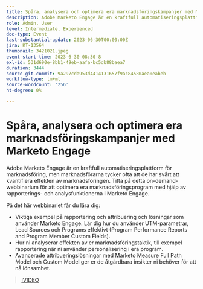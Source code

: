 ```yaml
---
title: Spåra, analysera och optimera era marknadsföringskampanjer med Marketo Engage
description: Adobe Marketo Engage är en kraftfull automatiseringsplattform för marknadsföring, men marknadsförarna tycker ofta att de har svårt att kvantifiera effekten av marknadsföringen. Titta på detta on-demand-webbinarium för att optimera era marknadsföringsprogram med hjälp av rapporterings- och analysfunktionerna i Marketo Engage. På det här webbinariet får du lära dig -   Viktiga exempel på rapportering och attribuering och lösningar som använder Marketo Engage. Lär dig hur du använder UTM-parametrar, Lead Sources och Programs effektivt (Program Performance Reports and Program Member Custom Fields).  Hur ni analyserar effekten av er marknadsföringstaktik, till exempel rapportering när ni använder personalisering i era program.   Avancerade attribueringslösningar med Marketo Measure Full Path Model och Custom Model ger er de åtgärdbara insikter ni behöver för att nå lönsamhet.
role: Admin, User
level: Intermediate, Experienced
doc-type: Event
last-substantial-update: 2023-06-30T00:00:00Z
jira: KT-13564
thumbnail: 3421021.jpeg
event-start-time: 2023-6-30 08:30-8
exl-id: 531d690e-8bb1-49eb-aafa-bc5db88baea7
duration: 3444
source-git-commit: 9a297cda953d4414131657f9ac84580aea0eabeb
workflow-type: tm+mt
source-wordcount: '256'
ht-degree: 0%

---
```


# Spåra, analysera och optimera era marknadsföringskampanjer med Marketo Engage

Adobe Marketo Engage är en kraftfull automatiseringsplattform för marknadsföring, men marknadsförarna tycker ofta att de har svårt att kvantifiera effekten av marknadsföringen. Titta på detta on-demand-webbinarium för att optimera era marknadsföringsprogram med hjälp av rapporterings- och analysfunktionerna i Marketo Engage.

På det här webbinariet får du lära dig:

* Viktiga exempel på rapportering och attribuering och lösningar som använder Marketo Engage. Lär dig hur du använder UTM-parametrar, Lead Sources och Programs effektivt (Program Performance Reports and Program Member Custom Fields).
* Hur ni analyserar effekten av er marknadsföringstaktik, till exempel rapportering när ni använder personalisering i era program.
* Avancerade attribueringslösningar med Marketo Measure Full Path Model och Custom Model ger er de åtgärdbara insikter ni behöver för att nå lönsamhet.

>[!VIDEO](https://video.tv.adobe.com/v/3421021/?learn=on)
